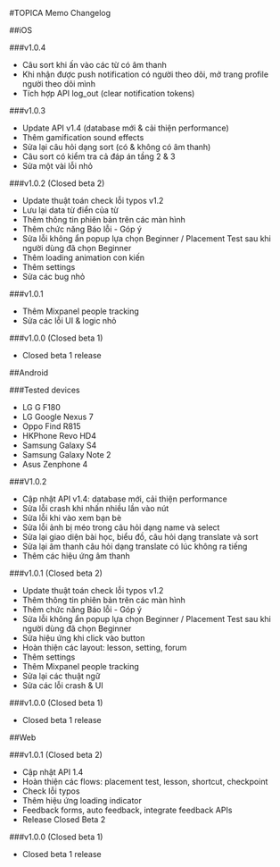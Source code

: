 #TOPICA Memo Changelog

##iOS

###v1.0.4
* Câu sort khi ấn vào các từ có âm thanh
* Khi nhận được push notification có người theo dõi, mở trang profile người theo dõi mình
* Tích hợp API log_out (clear notification tokens)

###v1.0.3
* Update API v1.4 (database mới & cải thiện performance)
* Thêm gamification sound effects
* Sửa lại câu hỏi dạng sort (có & không có âm thanh)
* Câu sort có kiểm tra cả đáp án tầng 2 & 3
* Sửa một vài lỗi nhỏ

###v1.0.2 (Closed beta 2)

* Update thuật toán check lỗi typos v1.2
* Lưu lại data từ điển của từ
* Thêm thông tin phiên bản trên các màn hình
* Thêm chức năng Báo lỗi - Góp ý
* Sửa lỗi không ẩn popup lựa chọn Beginner / Placement Test sau khi người dùng đã chọn Beginner
* Thêm loading animation con kiến
* Thêm settings
* Sửa các bug nhỏ

###v1.0.1

* Thêm Mixpanel people tracking
* Sửa các lỗi UI & logic nhỏ

###v1.0.0 (Closed beta 1)
* Closed beta 1 release

##Android

###Tested devices
* LG G F180
* LG Google Nexus 7
* Oppo Find R815
* HKPhone Revo HD4
* Samsung Galaxy S4
* Samsung Galaxy Note 2
* Asus Zenphone 4

###V1.0.2
* Cập nhật API v1.4: database mới, cải thiện performance
* Sửa lỗi crash khi nhấn nhiều lần vào nút
* Sửa lỗi khi vào xem bạn bè
* Sửa lỗi ảnh bị méo trong câu hỏi dạng name và select
* Sửa lại giao diện bài học, biểu đồ, câu hỏi dạng translate và sort
* Sửa lại âm thanh câu hỏi dạng translate có lúc không ra tiếng
* Thêm các hiệu ứng âm thanh

###v1.0.1 (Closed beta 2)
* Update thuật toán check lỗi typos v1.2
* Thêm thông tin phiên bản trên các màn hình
* Thêm chức năng Báo lỗi - Góp ý
* Sửa lỗi không ẩn popup lựa chọn Beginner / Placement Test sau khi người dùng đã chọn Beginner
* Sửa hiệu ứng khi click vào button
* Hoàn thiện các layout: lesson, setting, forum
* Thêm settings
* Thêm Mixpanel people tracking
* Sửa lại các thuật ngữ
* Sửa các lỗi crash & UI

###v1.0.0 (Closed beta 1)
* Closed beta 1 release

##Web

###v1.0.1 (Closed beta 2)

* Cập nhật API 1.4
* Hoàn thiện các flows: placement test, lesson, shortcut, checkpoint
* Check lỗi typos
* Thêm hiệu ứng loading indicator
* Feedback forms, auto feedback, integrate feedback APIs
* Release Closed Beta 2

###v1.0.0 (Closed beta 1)
* Closed beta 1 release